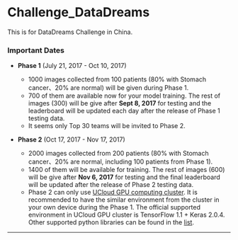 # Challenge_DataDreams
This is for DataDreams Challenge in China.

### Important Dates
- **Phase 1** (July 21, 2017  - Oct 10, 2017)
    
    - 1000 images collected from 100 patients (80% with Stomach cancer、20% are normal) will be given during Phase 1.
    - 700 of them are available now for your model training. The rest of images (300) will be give after **Sept 8, 2017** for testing and the leaderboard will be updated each day after the release of Phase 1 testing data.
    - It seems only Top 30 teams will be invited to Phase 2.
    
- **Phase 2** (Oct 17, 2017  - Nov 17, 2017)
    
    - 2000 images collected from 200 patients (80% with Stomach cancer、20% are normal, including 100 patients from Phase 1).
    - 1400 of them will be available for training. The rest of images (600) will be give after **Nov 6, 2017** for testing and the final leaderboard will be updated after the release of Phase 2 testing data.
    - Phase 2 can only use [UCloud GPU computing cluster](https://www.ucloud.cn/site/active/gpu.html). It is recommended to have the similar environment from the cluster in your own device during the Phase 1. The official supported environment in UCloud GPU cluster is TensorFlow 1.1 + Keras 2.0.4. Other supported python libraries can be found in the [list](http://www.datadreams.org/race-data-3.html).
---


